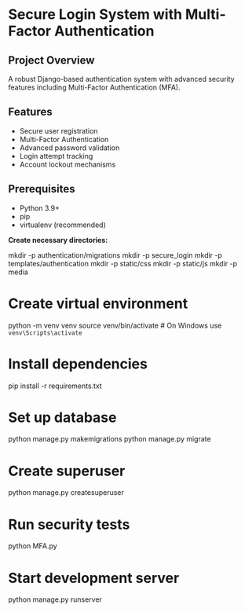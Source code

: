 # Secure Login System with Multi-Factor Authentication

## Project Overview
A robust Django-based authentication system with advanced security features including Multi-Factor Authentication (MFA).

## Features
- Secure user registration
- Multi-Factor Authentication
- Advanced password validation
- Login attempt tracking
- Account lockout mechanisms

## Prerequisites
- Python 3.9+
- pip
- virtualenv (recommended)


**Create necessary directories:**

mkdir -p authentication/migrations
mkdir -p secure_login
mkdir -p templates/authentication
mkdir -p static/css
mkdir -p static/js
mkdir -p media


# Create virtual environment
python -m venv venv
source venv/bin/activate  # On Windows use `venv\Scripts\activate`

# Install dependencies
pip install -r requirements.txt

# Set up database
python manage.py makemigrations
python manage.py migrate

# Create superuser
python manage.py createsuperuser

# Run security tests
python MFA.py

# Start development server
python manage.py runserver
